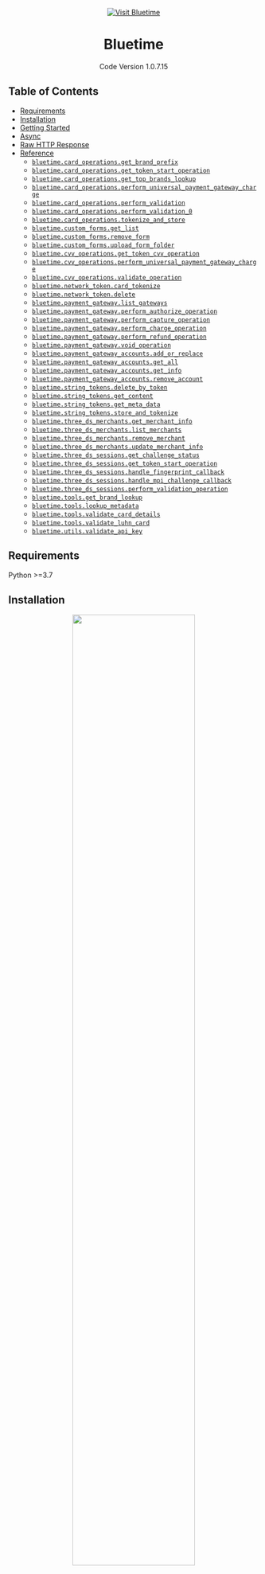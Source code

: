 <div align="center">

[![Visit Bluetime](./header.png)](https://bluetime.io&#x2F;)

# Bluetime<a id="bluetime"></a>

Code Version 1.0.7.15


</div>

## Table of Contents<a id="table-of-contents"></a>

<!-- toc -->

- [Requirements](#requirements)
- [Installation](#installation)
- [Getting Started](#getting-started)
- [Async](#async)
- [Raw HTTP Response](#raw-http-response)
- [Reference](#reference)
  * [`bluetime.card_operations.get_brand_prefix`](#bluetimecard_operationsget_brand_prefix)
  * [`bluetime.card_operations.get_token_start_operation`](#bluetimecard_operationsget_token_start_operation)
  * [`bluetime.card_operations.get_top_brands_lookup`](#bluetimecard_operationsget_top_brands_lookup)
  * [`bluetime.card_operations.perform_universal_payment_gateway_charge`](#bluetimecard_operationsperform_universal_payment_gateway_charge)
  * [`bluetime.card_operations.perform_validation`](#bluetimecard_operationsperform_validation)
  * [`bluetime.card_operations.perform_validation_0`](#bluetimecard_operationsperform_validation_0)
  * [`bluetime.card_operations.tokenize_and_store`](#bluetimecard_operationstokenize_and_store)
  * [`bluetime.custom_forms.get_list`](#bluetimecustom_formsget_list)
  * [`bluetime.custom_forms.remove_form`](#bluetimecustom_formsremove_form)
  * [`bluetime.custom_forms.upload_form_folder`](#bluetimecustom_formsupload_form_folder)
  * [`bluetime.cvv_operations.get_token_cvv_operation`](#bluetimecvv_operationsget_token_cvv_operation)
  * [`bluetime.cvv_operations.perform_universal_payment_gateway_charge`](#bluetimecvv_operationsperform_universal_payment_gateway_charge)
  * [`bluetime.cvv_operations.validate_operation`](#bluetimecvv_operationsvalidate_operation)
  * [`bluetime.network_token.card_tokenize`](#bluetimenetwork_tokencard_tokenize)
  * [`bluetime.network_token.delete`](#bluetimenetwork_tokendelete)
  * [`bluetime.payment_gateway.list_gateways`](#bluetimepayment_gatewaylist_gateways)
  * [`bluetime.payment_gateway.perform_authorize_operation`](#bluetimepayment_gatewayperform_authorize_operation)
  * [`bluetime.payment_gateway.perform_capture_operation`](#bluetimepayment_gatewayperform_capture_operation)
  * [`bluetime.payment_gateway.perform_charge_operation`](#bluetimepayment_gatewayperform_charge_operation)
  * [`bluetime.payment_gateway.perform_refund_operation`](#bluetimepayment_gatewayperform_refund_operation)
  * [`bluetime.payment_gateway.void_operation`](#bluetimepayment_gatewayvoid_operation)
  * [`bluetime.payment_gateway_accounts.add_or_replace`](#bluetimepayment_gateway_accountsadd_or_replace)
  * [`bluetime.payment_gateway_accounts.get_all`](#bluetimepayment_gateway_accountsget_all)
  * [`bluetime.payment_gateway_accounts.get_info`](#bluetimepayment_gateway_accountsget_info)
  * [`bluetime.payment_gateway_accounts.remove_account`](#bluetimepayment_gateway_accountsremove_account)
  * [`bluetime.string_tokens.delete_by_token`](#bluetimestring_tokensdelete_by_token)
  * [`bluetime.string_tokens.get_content`](#bluetimestring_tokensget_content)
  * [`bluetime.string_tokens.get_meta_data`](#bluetimestring_tokensget_meta_data)
  * [`bluetime.string_tokens.store_and_tokenize`](#bluetimestring_tokensstore_and_tokenize)
  * [`bluetime.three_ds_merchants.get_merchant_info`](#bluetimethree_ds_merchantsget_merchant_info)
  * [`bluetime.three_ds_merchants.list_merchants`](#bluetimethree_ds_merchantslist_merchants)
  * [`bluetime.three_ds_merchants.remove_merchant`](#bluetimethree_ds_merchantsremove_merchant)
  * [`bluetime.three_ds_merchants.update_merchant_info`](#bluetimethree_ds_merchantsupdate_merchant_info)
  * [`bluetime.three_ds_sessions.get_challenge_status`](#bluetimethree_ds_sessionsget_challenge_status)
  * [`bluetime.three_ds_sessions.get_token_start_operation`](#bluetimethree_ds_sessionsget_token_start_operation)
  * [`bluetime.three_ds_sessions.handle_fingerprint_callback`](#bluetimethree_ds_sessionshandle_fingerprint_callback)
  * [`bluetime.three_ds_sessions.handle_mpi_challenge_callback`](#bluetimethree_ds_sessionshandle_mpi_challenge_callback)
  * [`bluetime.three_ds_sessions.perform_validation_operation`](#bluetimethree_ds_sessionsperform_validation_operation)
  * [`bluetime.tools.get_brand_lookup`](#bluetimetoolsget_brand_lookup)
  * [`bluetime.tools.lookup_metadata`](#bluetimetoolslookup_metadata)
  * [`bluetime.tools.validate_card_details`](#bluetimetoolsvalidate_card_details)
  * [`bluetime.tools.validate_luhn_card`](#bluetimetoolsvalidate_luhn_card)
  * [`bluetime.utils.validate_api_key`](#bluetimeutilsvalidate_api_key)

<!-- tocstop -->

## Requirements<a id="requirements"></a>

Python >=3.7

## Installation<a id="installation"></a>
<div align="center">
  <a href="https://konfigthis.com/sdk-sign-up?company=BlueTime&language=Python">
    <img src="https://raw.githubusercontent.com/konfig-dev/brand-assets/HEAD/cta-images/python-cta.png" width="70%">
  </a>
</div>

## Getting Started<a id="getting-started"></a>

```python
from pprint import pprint
from blue_time_python_sdk import BlueTime, ApiException

bluetime = BlueTime(

    access_token = 'YOUR_BEARER_TOKEN'
)

try:
    # Return brand of card prefix.
    get_brand_prefix_response = bluetime.card_operations.get_brand_prefix(
        iin="48072888",
    )
    print(get_brand_prefix_response)
except ApiException as e:
    print("Exception when calling CardOperationsApi.get_brand_prefix: %s\n" % e)
    pprint(e.body)
    pprint(e.headers)
    pprint(e.status)
    pprint(e.reason)
    pprint(e.round_trip_time)
```

## Async<a id="async"></a>

`async` support is available by prepending `a` to any method.

```python

import asyncio
from pprint import pprint
from blue_time_python_sdk import BlueTime, ApiException

bluetime = BlueTime(

    access_token = 'YOUR_BEARER_TOKEN'
)

async def main():
    try:
        # Return brand of card prefix.
        get_brand_prefix_response = await bluetime.card_operations.aget_brand_prefix(
            iin="48072888",
        )
        print(get_brand_prefix_response)
    except ApiException as e:
        print("Exception when calling CardOperationsApi.get_brand_prefix: %s\n" % e)
        pprint(e.body)
        pprint(e.headers)
        pprint(e.status)
        pprint(e.reason)
        pprint(e.round_trip_time)

asyncio.run(main())
```

## Raw HTTP Response<a id="raw-http-response"></a>

To access raw HTTP response values, use the `.raw` namespace.

```python
from pprint import pprint
from blue_time_python_sdk import BlueTime, ApiException

bluetime = BlueTime(

    access_token = 'YOUR_BEARER_TOKEN'
)

try:
    # Return brand of card prefix.
    get_brand_prefix_response = bluetime.card_operations.raw.get_brand_prefix(
        iin="48072888",
    )
    pprint(get_brand_prefix_response.body)
    pprint(get_brand_prefix_response.body["brand"])
    pprint(get_brand_prefix_response.body["brand_logo_url"])
    pprint(get_brand_prefix_response.headers)
    pprint(get_brand_prefix_response.status)
    pprint(get_brand_prefix_response.round_trip_time)
except ApiException as e:
    print("Exception when calling CardOperationsApi.get_brand_prefix: %s\n" % e)
    pprint(e.body)
    pprint(e.headers)
    pprint(e.status)
    pprint(e.reason)
    pprint(e.round_trip_time)
```


## Reference<a id="reference"></a>
### `bluetime.card_operations.get_brand_prefix`<a id="bluetimecard_operationsget_brand_prefix"></a>

Return brand of card prefix.

#### 🛠️ Usage<a id="🛠️-usage"></a>

```python
get_brand_prefix_response = bluetime.card_operations.get_brand_prefix(
    iin="48072888",
)
```

#### ⚙️ Parameters<a id="⚙️-parameters"></a>

##### iin: `str`<a id="iin-str"></a>

Card prefix

#### 🔄 Return<a id="🔄-return"></a>

[`PayToolsApiModelsBrandLookupResult`](./blue_time_python_sdk/pydantic/pay_tools_api_models_brand_lookup_result.py)

#### 🌐 Endpoint<a id="🌐-endpoint"></a>

`/CardOperations/brand` `get`

[🔙 **Back to Table of Contents**](#table-of-contents)

---

### `bluetime.card_operations.get_token_start_operation`<a id="bluetimecard_operationsget_token_start_operation"></a>

Get a token to start a card operation

#### 🛠️ Usage<a id="🛠️-usage"></a>

```python
get_token_start_operation_response = bluetime.card_operations.get_token_start_operation(
    ttl=60,
    three_ds_session_model={
        "merchant_account_name": "merchant_account_name_example",
        "amt": {
            "cur": "AFN",
            "amt": 3.14,
        },
    },
    vld="VeryHigh",
    _3ds="Mandatory",
    crg=True,
    tkn="Always",
    crg_d={
    },
)
```

#### ⚙️ Parameters<a id="⚙️-parameters"></a>

##### ttl: `int`<a id="ttl-int"></a>

Time to live for the returned token

##### three_ds_session_model: [`PayToolsBlAuthenticationThreeDsSessionModel`](./blue_time_python_sdk/type/pay_tools_bl_authentication_three_ds_session_model.py)<a id="three_ds_session_model-paytoolsblauthenticationthreedssessionmodelblue_time_python_sdktypepay_tools_bl_authentication_three_ds_session_modelpy"></a>


##### vld: [`PciBookingIINLookupLibraryRiskLevel`](./blue_time_python_sdk/type/pci_booking_iin_lookup_library_risk_level.py)<a id="vld-pcibookingiinlookuplibraryrisklevelblue_time_python_sdktypepci_booking_iin_lookup_library_risk_levelpy"></a>

##### _3ds: [`PayToolsSharedEnumsPerform3ds`](./blue_time_python_sdk/type/pay_tools_shared_enums_perform3ds.py)<a id="_3ds-paytoolssharedenumsperform3dsblue_time_python_sdktypepay_tools_shared_enums_perform3dspy"></a>

##### crg: `bool`<a id="crg-bool"></a>

Is Card charge required for this session

##### tkn: [`PayToolsBlAuthenticationTokenizationAction`](./blue_time_python_sdk/type/pay_tools_bl_authentication_tokenization_action.py)<a id="tkn-paytoolsblauthenticationtokenizationactionblue_time_python_sdktypepay_tools_bl_authentication_tokenization_actionpy"></a>

##### crg_d: [`PayToolsBlAuthenticationChargePresetData`](./blue_time_python_sdk/type/pay_tools_bl_authentication_charge_preset_data.py)<a id="crg_d-paytoolsblauthenticationchargepresetdatablue_time_python_sdktypepay_tools_bl_authentication_charge_preset_datapy"></a>


#### ⚙️ Request Body<a id="⚙️-request-body"></a>

[`PayToolsBlAuthenticationPreSignedDataModel`](./blue_time_python_sdk/type/pay_tools_bl_authentication_pre_signed_data_model.py)
The data to be validated in further requests

#### 🔄 Return<a id="🔄-return"></a>

[`PayToolsApiModelsJwsMultipleOutputModel`](./blue_time_python_sdk/pydantic/pay_tools_api_models_jws_multiple_output_model.py)

#### 🌐 Endpoint<a id="🌐-endpoint"></a>

`/CardOperations` `post`

[🔙 **Back to Table of Contents**](#table-of-contents)

---

### `bluetime.card_operations.get_top_brands_lookup`<a id="bluetimecard_operationsget_top_brands_lookup"></a>

The result is an array of 5 elements, where each element represents iin prefixes for a givel size as well as the list of logo Url's for all brands.
Each element in the top-level array is an object where members are prefixes and data is the brand.
For a quick lookup:
1. get the element by the size of your prefix.
2. try to obtain the prefix as a member name; The member value is the brand

For logo lookup finf thr brand name as the key to the logos member.
If not found, you can try using 'DEFAULT'.

#### 🛠️ Usage<a id="🛠️-usage"></a>

```python
get_top_brands_lookup_response = bluetime.card_operations.get_top_brands_lookup()
```

#### 🔄 Return<a id="🔄-return"></a>

[`PayToolsApiModelsTopBrands`](./blue_time_python_sdk/pydantic/pay_tools_api_models_top_brands.py)

#### 🌐 Endpoint<a id="🌐-endpoint"></a>

`/CardOperations/topBrands` `get`

[🔙 **Back to Table of Contents**](#table-of-contents)

---

### `bluetime.card_operations.perform_universal_payment_gateway_charge`<a id="bluetimecard_operationsperform_universal_payment_gateway_charge"></a>

Perform Univesal payment gateway charge operation

#### 🛠️ Usage<a id="🛠️-usage"></a>

```python
perform_universal_payment_gateway_charge_response = bluetime.card_operations.perform_universal_payment_gateway_charge(
    card={
        "card_type": "Visa",
        "card_holder_name": "card_holder_name_example",
        "card_number": "@Cu2LC4aWwWL9Y864DZtaGRyyGFZKkkp4",
        "expiration_year": 1,
        "expiration_month": 1,
    },
    payer_details={
        "country_code": "AE",
    },
    my_ref="string_example",
)
```

#### ⚙️ Parameters<a id="⚙️-parameters"></a>

##### card: [`PayToolsApiModelsCardInputModel`](./blue_time_python_sdk/type/pay_tools_api_models_card_input_model.py)<a id="card-paytoolsapimodelscardinputmodelblue_time_python_sdktypepay_tools_api_models_card_input_modelpy"></a>


##### payer_details: [`PayToolsApiModelsPayerDetailsNoIpAddress`](./blue_time_python_sdk/type/pay_tools_api_models_payer_details_no_ip_address.py)<a id="payer_details-paytoolsapimodelspayerdetailsnoipaddressblue_time_python_sdktypepay_tools_api_models_payer_details_no_ip_addresspy"></a>


##### my_ref: `Optional[str]`<a id="my_ref-optionalstr"></a>

Your custom reference for this transaction

#### ⚙️ Request Body<a id="⚙️-request-body"></a>

[`PayToolsApiModelsCardOpsChargeRequest`](./blue_time_python_sdk/type/pay_tools_api_models_card_ops_charge_request.py)
#### 🔄 Return<a id="🔄-return"></a>

[`PayToolsApiModelsJwsOutputModel1PaymentsOperationResultPaymentsVersion0000CultureneutralPublicKeyTokennull`](./blue_time_python_sdk/pydantic/pay_tools_api_models_jws_output_model1_payments_operation_result_payments_version0000_cultureneutral_public_key_tokennull.py)

#### 🌐 Endpoint<a id="🌐-endpoint"></a>

`/CardOperations/charge` `post`

[🔙 **Back to Table of Contents**](#table-of-contents)

---

### `bluetime.card_operations.perform_validation`<a id="bluetimecard_operationsperform_validation"></a>

Perform card validation

#### 🛠️ Usage<a id="🛠️-usage"></a>

```python
perform_validation_response = bluetime.card_operations.perform_validation(
    country_code="AE",
    iin="48072888",
    city="string_example",
    state_province="string_example",
)
```

#### ⚙️ Parameters<a id="⚙️-parameters"></a>

##### country_code: `str`<a id="country_code-str"></a>

2 letter country code (<a href=\\\"https://en.wikipedia.org/wiki/ISO_3166-2#Current_codes\\\" target=\\\"_blank\\\">ISO 3166-2 <img src=\\\"https://files.readme.io/b676144-openNewWindow.png\\\" width=\\\"10\\\" /></a>)

##### iin: `str`<a id="iin-str"></a>

Card prefix

##### city: `Optional[str]`<a id="city-optionalstr"></a>

City

##### state_province: `Optional[str]`<a id="state_province-optionalstr"></a>

State or Province

#### ⚙️ Request Body<a id="⚙️-request-body"></a>

[`PayToolsApiModelsPayerBase`](./blue_time_python_sdk/type/pay_tools_api_models_payer_base.py)
Payer details

#### 🔄 Return<a id="🔄-return"></a>

[`PayToolsApiModelsJwsOutputModel1pciBookingIINLookupLibraryCardValidationResultpciBookingIINLookupLibraryVersion1040CultureneutralPublicKeyTokennull`](./blue_time_python_sdk/pydantic/pay_tools_api_models_jws_output_model1pci_booking_iin_lookup_library_card_validation_resultpci_booking_iin_lookup_library_version1040_cultureneutral_public_key_tokennull.py)

#### 🌐 Endpoint<a id="🌐-endpoint"></a>

`/CardOperations/validate` `post`

[🔙 **Back to Table of Contents**](#table-of-contents)

---

### `bluetime.card_operations.perform_validation_0`<a id="bluetimecard_operationsperform_validation_0"></a>

Perform validation of the operation using to signed data

#### 🛠️ Usage<a id="🛠️-usage"></a>

```python
perform_validation_0_response = bluetime.card_operations.perform_validation_0()
```

#### 🔄 Return<a id="🔄-return"></a>

[`PayToolsBlAuthenticationSignedData`](./blue_time_python_sdk/pydantic/pay_tools_bl_authentication_signed_data.py)

#### 🌐 Endpoint<a id="🌐-endpoint"></a>

`/CardOperations/opValidate` `get`

[🔙 **Back to Table of Contents**](#table-of-contents)

---

### `bluetime.card_operations.tokenize_and_store`<a id="bluetimecard_operationstokenize_and_store"></a>

Tokenize and store card number

#### 🛠️ Usage<a id="🛠️-usage"></a>

```python
tokenize_and_store_response = bluetime.card_operations.tokenize_and_store(
    payload="a",
)
```

#### ⚙️ Parameters<a id="⚙️-parameters"></a>

##### payload: `str`<a id="payload-str"></a>

The content of the string you would like to tokenize

#### ⚙️ Request Body<a id="⚙️-request-body"></a>

[`PayToolsApiModelsStringTokenIntputModel`](./blue_time_python_sdk/type/pay_tools_api_models_string_token_intput_model.py)
Model with card number to be tokenized

#### 🔄 Return<a id="🔄-return"></a>

[`PayToolsApiModelsJwsOutputModel1PayToolsApiModelsStringTokenMetaDataOutputModelPayToolsApiVersion10715CultureneutralPublicKeyTokennull`](./blue_time_python_sdk/pydantic/pay_tools_api_models_jws_output_model1_pay_tools_api_models_string_token_meta_data_output_model_pay_tools_api_version10715_cultureneutral_public_key_tokennull.py)

#### 🌐 Endpoint<a id="🌐-endpoint"></a>

`/CardOperations/store` `post`

[🔙 **Back to Table of Contents**](#table-of-contents)

---

### `bluetime.custom_forms.get_list`<a id="bluetimecustom_formsget_list"></a>

This method allows you to retrieve the list of custom forms stored in PCI Booking

#### 🛠️ Usage<a id="🛠️-usage"></a>

```python
get_list_response = bluetime.custom_forms.get_list()
```

#### 🔄 Return<a id="🔄-return"></a>

[`PayToolsApiModelsCustomFormMetaModel`](./blue_time_python_sdk/pydantic/pay_tools_api_models_custom_form_meta_model.py)

#### 🌐 Endpoint<a id="🌐-endpoint"></a>

`/CustomForms` `get`

[🔙 **Back to Table of Contents**](#table-of-contents)

---

### `bluetime.custom_forms.remove_form`<a id="bluetimecustom_formsremove_form"></a>

This method allows you to delete a custom form that was previously stored in PCI Booking.

#### 🛠️ Usage<a id="🛠️-usage"></a>

```python
bluetime.custom_forms.remove_form(
    name="name_example",
)
```

#### ⚙️ Parameters<a id="⚙️-parameters"></a>

##### name: `str`<a id="name-str"></a>

The unique identifier provided to this custom form when originally uploaded

#### 🌐 Endpoint<a id="🌐-endpoint"></a>

`/CustomForms/{name}` `delete`

[🔙 **Back to Table of Contents**](#table-of-contents)

---

### `bluetime.custom_forms.upload_form_folder`<a id="bluetimecustom_formsupload_form_folder"></a>

This method allows you to upload a custom form into PCI Booking. You can design your custom form copletely on your own and upload any and all related content (JavaScript, stylesheet, images, etc) to PCI Booking. All content should be stored in one ZIP file that you will provide in this request.
The uploaded data should be a zip file, properly encoded as a part named 'zipFile' in the body.

#### 🛠️ Usage<a id="🛠️-usage"></a>

```python
upload_form_folder_response = bluetime.custom_forms.upload_form_folder(
    name="name_example",
    content_type="string_example",
    content_disposition="string_example",
    headers={
        "key": [
            "string_example"
        ],
    },
    length=1,
    name="string_example",
    file_name="string_example",
)
```

#### ⚙️ Parameters<a id="⚙️-parameters"></a>

##### name: `str`<a id="name-str"></a>

The unique name to identify this form in PCI Booking. You will use this value whenever referencing this custom form.

##### content_type: `str`<a id="content_type-str"></a>

##### content_disposition: `str`<a id="content_disposition-str"></a>

##### headers: [`CustomFormsUploadFormFolderRequest1Headers`](./blue_time_python_sdk/type/custom_forms_upload_form_folder_request1_headers.py)<a id="headers-customformsuploadformfolderrequest1headersblue_time_python_sdktypecustom_forms_upload_form_folder_request1_headerspy"></a>

##### length: `int`<a id="length-int"></a>

##### name: `str`<a id="name-str"></a>

##### file_name: `str`<a id="file_name-str"></a>

#### ⚙️ Request Body<a id="⚙️-request-body"></a>

[`CustomFormsUploadFormFolderRequest1`](./blue_time_python_sdk/type/custom_forms_upload_form_folder_request1.py)
#### 🔄 Return<a id="🔄-return"></a>

[`PayToolsApiModelsCustomFormUploadModel`](./blue_time_python_sdk/pydantic/pay_tools_api_models_custom_form_upload_model.py)

#### 🌐 Endpoint<a id="🌐-endpoint"></a>

`/CustomForms/{name}` `put`

[🔙 **Back to Table of Contents**](#table-of-contents)

---

### `bluetime.cvv_operations.get_token_cvv_operation`<a id="bluetimecvv_operationsget_token_cvv_operation"></a>

Get a token to start a CVV operation

#### 🛠️ Usage<a id="🛠️-usage"></a>

```python
get_token_cvv_operation_response = bluetime.cvv_operations.get_token_cvv_operation(
    ttl=60,
    card={
        "card_token": "@gCu2LC4aWwWL9Y864DZtaGRyyGFZKkkp",
        "expiration_year": 2023,
        "expiration_month": 1,
        "card_type": "Visa",
        "card_holder_name": "card_holder_name_example",
    },
    crg_d={
    },
)
```

#### ⚙️ Parameters<a id="⚙️-parameters"></a>

##### ttl: `int`<a id="ttl-int"></a>

Time to live for the returned token

##### card: [`PayToolsSharedModelsCardStoredCard`](./blue_time_python_sdk/type/pay_tools_shared_models_card_stored_card.py)<a id="card-paytoolssharedmodelscardstoredcardblue_time_python_sdktypepay_tools_shared_models_card_stored_cardpy"></a>


##### crg_d: [`PayToolsBlAuthenticationChargePresetData`](./blue_time_python_sdk/type/pay_tools_bl_authentication_charge_preset_data.py)<a id="crg_d-paytoolsblauthenticationchargepresetdatablue_time_python_sdktypepay_tools_bl_authentication_charge_preset_datapy"></a>


#### ⚙️ Request Body<a id="⚙️-request-body"></a>

[`PayToolsBlAuthenticationCvvSignedDataModel`](./blue_time_python_sdk/type/pay_tools_bl_authentication_cvv_signed_data_model.py)
The data to be validated in further requests

#### 🔄 Return<a id="🔄-return"></a>

[`PayToolsApiModelsJwsOutputModel`](./blue_time_python_sdk/pydantic/pay_tools_api_models_jws_output_model.py)

#### 🌐 Endpoint<a id="🌐-endpoint"></a>

`/CvvOperations` `post`

[🔙 **Back to Table of Contents**](#table-of-contents)

---

### `bluetime.cvv_operations.perform_universal_payment_gateway_charge`<a id="bluetimecvv_operationsperform_universal_payment_gateway_charge"></a>

Perform Univesal payment gateway charge operation

#### 🛠️ Usage<a id="🛠️-usage"></a>

```python
perform_universal_payment_gateway_charge_response = bluetime.cvv_operations.perform_universal_payment_gateway_charge(
    cvv="4807",
)
```

#### ⚙️ Parameters<a id="⚙️-parameters"></a>

##### cvv: `str`<a id="cvv-str"></a>

The card details that should be charged. You can either provide us with the raw card details or provide a reference to the stored card details in a token.

#### ⚙️ Request Body<a id="⚙️-request-body"></a>

[`PayToolsApiModelsCvvOpsChargeRequest`](./blue_time_python_sdk/type/pay_tools_api_models_cvv_ops_charge_request.py)
#### 🔄 Return<a id="🔄-return"></a>

[`PayToolsApiModelsJwsOutputModel1PayToolsBlAuthenticationChargeCardSignedModelPayToolsBlVersion1000CultureneutralPublicKeyTokennull`](./blue_time_python_sdk/pydantic/pay_tools_api_models_jws_output_model1_pay_tools_bl_authentication_charge_card_signed_model_pay_tools_bl_version1000_cultureneutral_public_key_tokennull.py)

#### 🌐 Endpoint<a id="🌐-endpoint"></a>

`/CvvOperations/charge` `post`

[🔙 **Back to Table of Contents**](#table-of-contents)

---

### `bluetime.cvv_operations.validate_operation`<a id="bluetimecvv_operationsvalidate_operation"></a>

Perform validation of the operation using signed data from charge operation

#### 🛠️ Usage<a id="🛠️-usage"></a>

```python
validate_operation_response = bluetime.cvv_operations.validate_operation()
```

#### 🔄 Return<a id="🔄-return"></a>

[`PayToolsBlAuthenticationCvvSignedDataModel`](./blue_time_python_sdk/pydantic/pay_tools_bl_authentication_cvv_signed_data_model.py)

#### 🌐 Endpoint<a id="🌐-endpoint"></a>

`/CvvOperations/opValidate` `get`

[🔙 **Back to Table of Contents**](#table-of-contents)

---

### `bluetime.network_token.card_tokenize`<a id="bluetimenetwork_tokencard_tokenize"></a>

Network-tokenize a card

#### 🛠️ Usage<a id="🛠️-usage"></a>

```python
card_tokenize_response = bluetime.network_token.card_tokenize(
    tokenization_request={
        "card_source": "OnFile",
    },
    card={
        "card_number": "@Cu2LC4aWwWL9Y864DZtaGRyyGFZKkkp4",
        "expiration_year": 1,
        "expiration_month": 1,
    },
)
```

#### ⚙️ Parameters<a id="⚙️-parameters"></a>

##### tokenization_request: [`PayToolsApiModelsTokenizationRequest`](./blue_time_python_sdk/type/pay_tools_api_models_tokenization_request.py)<a id="tokenization_request-paytoolsapimodelstokenizationrequestblue_time_python_sdktypepay_tools_api_models_tokenization_requestpy"></a>


##### card: [`PayToolsApiModelsCardBaseWithSecurityCode`](./blue_time_python_sdk/type/pay_tools_api_models_card_base_with_security_code.py)<a id="card-paytoolsapimodelscardbasewithsecuritycodeblue_time_python_sdktypepay_tools_api_models_card_base_with_security_codepy"></a>


#### ⚙️ Request Body<a id="⚙️-request-body"></a>

[`PayToolsApiModelsNetworkTokenizationTokenizeRequest`](./blue_time_python_sdk/type/pay_tools_api_models_network_tokenization_tokenize_request.py)
Tokenization Request

#### 🔄 Return<a id="🔄-return"></a>

[`NetworkTokenTokenizationResult`](./blue_time_python_sdk/pydantic/network_token_tokenization_result.py)

#### 🌐 Endpoint<a id="🌐-endpoint"></a>

`/NetworkToken` `post`

[🔙 **Back to Table of Contents**](#table-of-contents)

---

### `bluetime.network_token.delete`<a id="bluetimenetwork_tokendelete"></a>

Delete a Network-token

#### 🛠️ Usage<a id="🛠️-usage"></a>

```python
delete_response = bluetime.network_token.delete(
    source="Merchant",
    token_id="a",
    brand="Visa",
    reason="string_example",
)
```

#### ⚙️ Parameters<a id="⚙️-parameters"></a>

##### source: [`NetworkTokenRequestSource`](./blue_time_python_sdk/type/network_token_request_source.py)<a id="source-networktokenrequestsourceblue_time_python_sdktypenetwork_token_request_sourcepy"></a>

##### token_id: `str`<a id="token_id-str"></a>

Token Id within the Brand

##### brand: [`PaymentsNetworkTokenSchemes`](./blue_time_python_sdk/type/payments_network_token_schemes.py)<a id="brand-paymentsnetworktokenschemesblue_time_python_sdktypepayments_network_token_schemespy"></a>

##### reason: `Optional[str]`<a id="reason-optionalstr"></a>

Reason for deletion

#### ⚙️ Request Body<a id="⚙️-request-body"></a>

[`PayToolsApiModelsNetworkTokenizationDeleteTokenRequest`](./blue_time_python_sdk/type/pay_tools_api_models_network_tokenization_delete_token_request.py)
Delete Request

#### 🌐 Endpoint<a id="🌐-endpoint"></a>

`/NetworkToken` `delete`

[🔙 **Back to Table of Contents**](#table-of-contents)

---

### `bluetime.payment_gateway.list_gateways`<a id="bluetimepayment_gatewaylist_gateways"></a>

To provide you with full payment orchestration capabilities, we have integrated with many different payment gateways and processors around the world. This method allows you to retrieve the list of all integrated payment gateways in our system and provide you with the relevant connection settings required for each of them.
To see a graphical list of the supported payment gateways, please visit our website.
If you would like us to support a new payment gateway not on the list, please contact our support.

#### 🛠️ Usage<a id="🛠️-usage"></a>

```python
list_gateways_response = bluetime.payment_gateway.list_gateways()
```

#### 🔄 Return<a id="🔄-return"></a>

[`PaymentGatewayListGatewaysResponse`](./blue_time_python_sdk/pydantic/payment_gateway_list_gateways_response.py)

#### 🌐 Endpoint<a id="🌐-endpoint"></a>

`/PaymentGateway` `get`

[🔙 **Back to Table of Contents**](#table-of-contents)

---

### `bluetime.payment_gateway.perform_authorize_operation`<a id="bluetimepayment_gatewayperform_authorize_operation"></a>

This method allows you to perform an "authorize" operation (also called "preauthorization" or "authorization") through your payment gateway. When you perform the "authorize" operation, the bank that issued the credit card will place an authorization of the total amount of the funds. This is how the bank determines if the funds are available to make the purchase. The card will not actually be “charged” until you perform the "capture" operation (using our `[PUT] /PaymentGateway/capture` method).
**Please note**, different card brands and different banks allow for different time frames on the lifespan of a payment authorization. You will need to check with your payment processor on how long you would have between performing an "authorize" operation and a "charge" operation".
If needed, you can void this "authorize" operation by using the `[DELETE] /PaymentGateway/void` method

#### 🛠️ Usage<a id="🛠️-usage"></a>

```python
perform_authorize_operation_response = bluetime.payment_gateway.perform_authorize_operation(
    currency="a",
    card={
        "card_type": "Visa",
        "card_holder_name": "card_holder_name_example",
        "card_number": "@Cu2LC4aWwWL9Y864DZtaGRyyGFZKkkp4",
        "expiration_year": 1,
        "expiration_month": 1,
    },
    amount=3.14,
    is_digital=True,
    order_desc="string_example",
    payer_details={
        "client_ip_address": "client_ip_address_example",
        "country_code": "AE",
    },
    my_ref="string_example",
    payment_gateway_account_name="string_example",
    certificate_name="string_example",
    payment_gateway_account={
    },
    network_token_brand="Visa",
)
```

#### ⚙️ Parameters<a id="⚙️-parameters"></a>

##### currency: `str`<a id="currency-str"></a>

The currency of the transaction. Based on the <a href=\\\"https://en.wikipedia.org/wiki/ISO_4217#Active_codes\\\" target=\\\"_blank\\\">ISO 4217</a> standard.

##### card: [`PayToolsApiModelsCardInputModel`](./blue_time_python_sdk/type/pay_tools_api_models_card_input_model.py)<a id="card-paytoolsapimodelscardinputmodelblue_time_python_sdktypepay_tools_api_models_card_input_modelpy"></a>


##### amount: `Union[int, float]`<a id="amount-unionint-float"></a>

The amount to be charged (the amount should be in major units - for example, 10.23)

##### is_digital: `bool`<a id="is_digital-bool"></a>

This field is an additional optional parameter used by some of our payment processors. Please read our additional guidance section for payment processors that use this and other parameters

##### order_desc: `Optional[str]`<a id="order_desc-optionalstr"></a>

This field is an additional optional parameter used by some of our payment processors. Please read our additional guidance section for payment processors that use this and other parameters

##### payer_details: [`PayToolsApiModelsPayerDetails`](./blue_time_python_sdk/type/pay_tools_api_models_payer_details.py)<a id="payer_details-paytoolsapimodelspayerdetailsblue_time_python_sdktypepay_tools_api_models_payer_detailspy"></a>


##### my_ref: `Optional[str]`<a id="my_ref-optionalstr"></a>

Your custom reference for this transaction

##### payment_gateway_account_name: `Optional[str]`<a id="payment_gateway_account_name-optionalstr"></a>

The reference name provided to the stored Payment Gateway Account as set in `PUT /PaymentGatewayAccounts/{name}`.  **Please note**, if you provide us with both this parameter and the raw credentials in the `paymentGatewayAccount` object, this parameter will be ignored and the raw credentials will take precedence.

##### certificate_name: `Optional[str]`<a id="certificate_name-optionalstr"></a>

Optional parameter if the payment gateway requires authentication using a client certificate. The name of the certificate that was stored in our system via our <a href=\\\"https://portal.epaytools.com\\\" target=\\\"_blank\\\">users portal</a>

##### payment_gateway_account: [`PayToolsApiModelsPaymentGatewayAccount`](./blue_time_python_sdk/type/pay_tools_api_models_payment_gateway_account.py)<a id="payment_gateway_account-paytoolsapimodelspaymentgatewayaccountblue_time_python_sdktypepay_tools_api_models_payment_gateway_accountpy"></a>


##### network_token_brand: [`PaymentsNetworkTokenSchemes`](./blue_time_python_sdk/type/payments_network_token_schemes.py)<a id="network_token_brand-paymentsnetworktokenschemesblue_time_python_sdktypepayments_network_token_schemespy"></a>

#### ⚙️ Request Body<a id="⚙️-request-body"></a>

[`PayToolsApiModelsAuthRequestModel`](./blue_time_python_sdk/type/pay_tools_api_models_auth_request_model.py)
Card charge model

#### 🔄 Return<a id="🔄-return"></a>

[`PaymentsOperationResult`](./blue_time_python_sdk/pydantic/payments_operation_result.py)

#### 🌐 Endpoint<a id="🌐-endpoint"></a>

`/PaymentGateway/authorize` `post`

[🔙 **Back to Table of Contents**](#table-of-contents)

---

### `bluetime.payment_gateway.perform_capture_operation`<a id="bluetimepayment_gatewayperform_capture_operation"></a>

This method allows you to perform a "capture" operation on a previously created "authorize" operation (see our `[POST] /PaymentGateway/authorize` method for additional information).
When you perform the "authorize" operation, the bank that issued the credit card will place an authorization of the total amount of the funds. This is how the bank determines if the funds are available to make the purchase. The card will not actually be “charged” until you perform the "capture" operation.
**Please note**, different card brands and different banks allow for different time frames on the lifespan of a payment authorization. You will need to check with your payment processor on how long you would have between performing an "authorize" operation and a "charge" operation".

#### 🛠️ Usage<a id="🛠️-usage"></a>

```python
perform_capture_operation_response = bluetime.payment_gateway.perform_capture_operation(
    currency="a",
    ref_trans_id="a",
    card={
        "card_type": "Visa",
        "card_holder_name": "card_holder_name_example",
        "card_number": "@Cu2LC4aWwWL9Y864DZtaGRyyGFZKkkp4",
        "expiration_year": 1,
        "expiration_month": 1,
    },
    amount=3.14,
    my_ref="string_example",
    payment_gateway_account_name="string_example",
    certificate_name="string_example",
    payment_gateway_account={
    },
    network_token_brand="Visa",
)
```

#### ⚙️ Parameters<a id="⚙️-parameters"></a>

##### currency: `str`<a id="currency-str"></a>

The currency of the transaction. Based on the <a href=\\\"https://en.wikipedia.org/wiki/ISO_4217#Active_codes\\\" target=\\\"_blank\\\">ISO 4217</a> standard.

##### ref_trans_id: `str`<a id="ref_trans_id-str"></a>

The transaction ID that this operation is referring to.

##### card: [`PayToolsApiModelsCardInputModel`](./blue_time_python_sdk/type/pay_tools_api_models_card_input_model.py)<a id="card-paytoolsapimodelscardinputmodelblue_time_python_sdktypepay_tools_api_models_card_input_modelpy"></a>


##### amount: `Union[int, float]`<a id="amount-unionint-float"></a>

The amount to be charged (the amount should be in major units - for example, 10.23)

##### my_ref: `Optional[str]`<a id="my_ref-optionalstr"></a>

Your custom reference for this transaction

##### payment_gateway_account_name: `Optional[str]`<a id="payment_gateway_account_name-optionalstr"></a>

The reference name provided to the stored Payment Gateway Account as set in `PUT /PaymentGatewayAccounts/{name}`.  **Please note**, if you provide us with both this parameter and the raw credentials in the `paymentGatewayAccount` object, this parameter will be ignored and the raw credentials will take precedence.

##### certificate_name: `Optional[str]`<a id="certificate_name-optionalstr"></a>

Optional parameter if the payment gateway requires authentication using a client certificate. The name of the certificate that was stored in our system via our <a href=\\\"https://portal.epaytools.com\\\" target=\\\"_blank\\\">users portal</a>

##### payment_gateway_account: [`PayToolsApiModelsPaymentGatewayAccount`](./blue_time_python_sdk/type/pay_tools_api_models_payment_gateway_account.py)<a id="payment_gateway_account-paytoolsapimodelspaymentgatewayaccountblue_time_python_sdktypepay_tools_api_models_payment_gateway_accountpy"></a>


##### network_token_brand: [`PaymentsNetworkTokenSchemes`](./blue_time_python_sdk/type/payments_network_token_schemes.py)<a id="network_token_brand-paymentsnetworktokenschemesblue_time_python_sdktypepayments_network_token_schemespy"></a>

#### ⚙️ Request Body<a id="⚙️-request-body"></a>

[`PayToolsApiModelsCaptureVoidRequestModel`](./blue_time_python_sdk/type/pay_tools_api_models_capture_void_request_model.py)
Capture or Void Request Model

#### 🔄 Return<a id="🔄-return"></a>

[`PaymentsOperationResult`](./blue_time_python_sdk/pydantic/payments_operation_result.py)

#### 🌐 Endpoint<a id="🌐-endpoint"></a>

`/PaymentGateway/capture` `put`

[🔙 **Back to Table of Contents**](#table-of-contents)

---

### `bluetime.payment_gateway.perform_charge_operation`<a id="bluetimepayment_gatewayperform_charge_operation"></a>

This method allows you to perform a "charge" operation through your payment gateway. A "charge" operation will request immediate payment from the card and the card owner will see this listed as a transaction in their card statement.
If needed, you can void this "charge" operation by using the `[DELETE] /PaymentGateway/void` method.

#### 🛠️ Usage<a id="🛠️-usage"></a>

```python
perform_charge_operation_response = bluetime.payment_gateway.perform_charge_operation(
    currency="a",
    card={
        "card_type": "Visa",
        "card_holder_name": "card_holder_name_example",
        "card_number": "@Cu2LC4aWwWL9Y864DZtaGRyyGFZKkkp4",
        "expiration_year": 1,
        "expiration_month": 1,
    },
    amount=3.14,
    is_digital=True,
    order_desc="string_example",
    payer_details={
        "client_ip_address": "client_ip_address_example",
        "country_code": "AE",
    },
    my_ref="string_example",
    payment_gateway_account_name="string_example",
    certificate_name="string_example",
    payment_gateway_account={
    },
    network_token_brand="Visa",
)
```

#### ⚙️ Parameters<a id="⚙️-parameters"></a>

##### currency: `str`<a id="currency-str"></a>

The currency of the transaction. Based on the <a href=\\\"https://en.wikipedia.org/wiki/ISO_4217#Active_codes\\\" target=\\\"_blank\\\">ISO 4217</a> standard.

##### card: [`PayToolsApiModelsCardInputModel`](./blue_time_python_sdk/type/pay_tools_api_models_card_input_model.py)<a id="card-paytoolsapimodelscardinputmodelblue_time_python_sdktypepay_tools_api_models_card_input_modelpy"></a>


##### amount: `Union[int, float]`<a id="amount-unionint-float"></a>

The amount to be charged (the amount should be in major units - for example, 10.23)

##### is_digital: `bool`<a id="is_digital-bool"></a>

This field is an additional optional parameter used by some of our payment processors. Please read our additional guidance section for payment processors that use this and other parameters

##### order_desc: `Optional[str]`<a id="order_desc-optionalstr"></a>

This field is an additional optional parameter used by some of our payment processors. Please read our additional guidance section for payment processors that use this and other parameters

##### payer_details: [`PayToolsApiModelsPayerDetails`](./blue_time_python_sdk/type/pay_tools_api_models_payer_details.py)<a id="payer_details-paytoolsapimodelspayerdetailsblue_time_python_sdktypepay_tools_api_models_payer_detailspy"></a>


##### my_ref: `Optional[str]`<a id="my_ref-optionalstr"></a>

Your custom reference for this transaction

##### payment_gateway_account_name: `Optional[str]`<a id="payment_gateway_account_name-optionalstr"></a>

The reference name provided to the stored Payment Gateway Account as set in `PUT /PaymentGatewayAccounts/{name}`.  **Please note**, if you provide us with both this parameter and the raw credentials in the `paymentGatewayAccount` object, this parameter will be ignored and the raw credentials will take precedence.

##### certificate_name: `Optional[str]`<a id="certificate_name-optionalstr"></a>

Optional parameter if the payment gateway requires authentication using a client certificate. The name of the certificate that was stored in our system via our <a href=\\\"https://portal.epaytools.com\\\" target=\\\"_blank\\\">users portal</a>

##### payment_gateway_account: [`PayToolsApiModelsPaymentGatewayAccount`](./blue_time_python_sdk/type/pay_tools_api_models_payment_gateway_account.py)<a id="payment_gateway_account-paytoolsapimodelspaymentgatewayaccountblue_time_python_sdktypepay_tools_api_models_payment_gateway_accountpy"></a>


##### network_token_brand: [`PaymentsNetworkTokenSchemes`](./blue_time_python_sdk/type/payments_network_token_schemes.py)<a id="network_token_brand-paymentsnetworktokenschemesblue_time_python_sdktypepayments_network_token_schemespy"></a>

#### ⚙️ Request Body<a id="⚙️-request-body"></a>

[`PayToolsApiModelsAuthRequestModel`](./blue_time_python_sdk/type/pay_tools_api_models_auth_request_model.py)
Card charge model

#### 🔄 Return<a id="🔄-return"></a>

[`PaymentsOperationResult`](./blue_time_python_sdk/pydantic/payments_operation_result.py)

#### 🌐 Endpoint<a id="🌐-endpoint"></a>

`/PaymentGateway/charge` `post`

[🔙 **Back to Table of Contents**](#table-of-contents)

---

### `bluetime.payment_gateway.perform_refund_operation`<a id="bluetimepayment_gatewayperform_refund_operation"></a>

This method allows you to submit a "refund" operation against a previously created "charge" (using `[POST] /PaymentGateway/charge`) or "capture" (using `[POST] /PaymentGateway/capture`) operations.

#### 🛠️ Usage<a id="🛠️-usage"></a>

```python
perform_refund_operation_response = bluetime.payment_gateway.perform_refund_operation(
    currency="a",
    ref_trans_id="a",
    card={
        "card_type": "Visa",
        "card_holder_name": "card_holder_name_example",
        "card_number": "@Cu2LC4aWwWL9Y864DZtaGRyyGFZKkkp4",
        "expiration_year": 1,
        "expiration_month": 1,
    },
    amount=3.14,
    payer_details={
        "client_ip_address": "client_ip_address_example",
        "country_code": "AE",
    },
    my_ref="string_example",
    payment_gateway_account_name="string_example",
    certificate_name="string_example",
    payment_gateway_account={
    },
    network_token_brand="Visa",
)
```

#### ⚙️ Parameters<a id="⚙️-parameters"></a>

##### currency: `str`<a id="currency-str"></a>

The currency of the transaction. Based on the <a href=\\\"https://en.wikipedia.org/wiki/ISO_4217#Active_codes\\\" target=\\\"_blank\\\">ISO 4217</a> standard.

##### ref_trans_id: `str`<a id="ref_trans_id-str"></a>

The transaction ID that this operation is referring to.

##### card: [`PayToolsApiModelsCardInputModel`](./blue_time_python_sdk/type/pay_tools_api_models_card_input_model.py)<a id="card-paytoolsapimodelscardinputmodelblue_time_python_sdktypepay_tools_api_models_card_input_modelpy"></a>


##### amount: `Union[int, float]`<a id="amount-unionint-float"></a>

The amount to be charged (the amount should be in major units - for example, 10.23)

##### payer_details: [`PayToolsApiModelsPayerDetails`](./blue_time_python_sdk/type/pay_tools_api_models_payer_details.py)<a id="payer_details-paytoolsapimodelspayerdetailsblue_time_python_sdktypepay_tools_api_models_payer_detailspy"></a>


##### my_ref: `Optional[str]`<a id="my_ref-optionalstr"></a>

Your custom reference for this transaction

##### payment_gateway_account_name: `Optional[str]`<a id="payment_gateway_account_name-optionalstr"></a>

The reference name provided to the stored Payment Gateway Account as set in `PUT /PaymentGatewayAccounts/{name}`.  **Please note**, if you provide us with both this parameter and the raw credentials in the `paymentGatewayAccount` object, this parameter will be ignored and the raw credentials will take precedence.

##### certificate_name: `Optional[str]`<a id="certificate_name-optionalstr"></a>

Optional parameter if the payment gateway requires authentication using a client certificate. The name of the certificate that was stored in our system via our <a href=\\\"https://portal.epaytools.com\\\" target=\\\"_blank\\\">users portal</a>

##### payment_gateway_account: [`PayToolsApiModelsPaymentGatewayAccount`](./blue_time_python_sdk/type/pay_tools_api_models_payment_gateway_account.py)<a id="payment_gateway_account-paytoolsapimodelspaymentgatewayaccountblue_time_python_sdktypepay_tools_api_models_payment_gateway_accountpy"></a>


##### network_token_brand: [`PaymentsNetworkTokenSchemes`](./blue_time_python_sdk/type/payments_network_token_schemes.py)<a id="network_token_brand-paymentsnetworktokenschemesblue_time_python_sdktypepayments_network_token_schemespy"></a>

#### ⚙️ Request Body<a id="⚙️-request-body"></a>

[`PayToolsApiModelsRefundRequestModel`](./blue_time_python_sdk/type/pay_tools_api_models_refund_request_model.py)
Capture or Void Request Model

#### 🔄 Return<a id="🔄-return"></a>

[`PaymentsOperationResult`](./blue_time_python_sdk/pydantic/payments_operation_result.py)

#### 🌐 Endpoint<a id="🌐-endpoint"></a>

`/PaymentGateway/refund` `put`

[🔙 **Back to Table of Contents**](#table-of-contents)

---

### `bluetime.payment_gateway.void_operation`<a id="bluetimepayment_gatewayvoid_operation"></a>

This method allows you to submit a "void" operation against a previously created "charge" (using `[POST] /PaymentGateway/charge`) or "authorize" (using `[POST] /PaymentGateway/authorize`) operations.

#### 🛠️ Usage<a id="🛠️-usage"></a>

```python
void_operation_response = bluetime.payment_gateway.void_operation(
    currency="a",
    ref_trans_id="a",
    card={
        "card_type": "Visa",
        "card_holder_name": "card_holder_name_example",
        "card_number": "@Cu2LC4aWwWL9Y864DZtaGRyyGFZKkkp4",
        "expiration_year": 1,
        "expiration_month": 1,
    },
    amount=3.14,
    my_ref="string_example",
    payment_gateway_account_name="string_example",
    certificate_name="string_example",
    payment_gateway_account={
    },
    network_token_brand="Visa",
)
```

#### ⚙️ Parameters<a id="⚙️-parameters"></a>

##### currency: `str`<a id="currency-str"></a>

The currency of the transaction. Based on the <a href=\\\"https://en.wikipedia.org/wiki/ISO_4217#Active_codes\\\" target=\\\"_blank\\\">ISO 4217</a> standard.

##### ref_trans_id: `str`<a id="ref_trans_id-str"></a>

The transaction ID that this operation is referring to.

##### card: [`PayToolsApiModelsCardInputModel`](./blue_time_python_sdk/type/pay_tools_api_models_card_input_model.py)<a id="card-paytoolsapimodelscardinputmodelblue_time_python_sdktypepay_tools_api_models_card_input_modelpy"></a>


##### amount: `Union[int, float]`<a id="amount-unionint-float"></a>

The amount to be charged (the amount should be in major units - for example, 10.23)

##### my_ref: `Optional[str]`<a id="my_ref-optionalstr"></a>

Your custom reference for this transaction

##### payment_gateway_account_name: `Optional[str]`<a id="payment_gateway_account_name-optionalstr"></a>

The reference name provided to the stored Payment Gateway Account as set in `PUT /PaymentGatewayAccounts/{name}`.  **Please note**, if you provide us with both this parameter and the raw credentials in the `paymentGatewayAccount` object, this parameter will be ignored and the raw credentials will take precedence.

##### certificate_name: `Optional[str]`<a id="certificate_name-optionalstr"></a>

Optional parameter if the payment gateway requires authentication using a client certificate. The name of the certificate that was stored in our system via our <a href=\\\"https://portal.epaytools.com\\\" target=\\\"_blank\\\">users portal</a>

##### payment_gateway_account: [`PayToolsApiModelsPaymentGatewayAccount`](./blue_time_python_sdk/type/pay_tools_api_models_payment_gateway_account.py)<a id="payment_gateway_account-paytoolsapimodelspaymentgatewayaccountblue_time_python_sdktypepay_tools_api_models_payment_gateway_accountpy"></a>


##### network_token_brand: [`PaymentsNetworkTokenSchemes`](./blue_time_python_sdk/type/payments_network_token_schemes.py)<a id="network_token_brand-paymentsnetworktokenschemesblue_time_python_sdktypepayments_network_token_schemespy"></a>

#### ⚙️ Request Body<a id="⚙️-request-body"></a>

[`PayToolsApiModelsCaptureVoidRequestModel`](./blue_time_python_sdk/type/pay_tools_api_models_capture_void_request_model.py)
Capture or Void Request Model

#### 🔄 Return<a id="🔄-return"></a>

[`PaymentsOperationResult`](./blue_time_python_sdk/pydantic/payments_operation_result.py)

#### 🌐 Endpoint<a id="🌐-endpoint"></a>

`/PaymentGateway/void` `delete`

[🔙 **Back to Table of Contents**](#table-of-contents)

---

### `bluetime.payment_gateway_accounts.add_or_replace`<a id="bluetimepayment_gateway_accountsadd_or_replace"></a>

A Payment Gateway Account is the set of information necessary for connecting to a specific payment gateway through our system.
This method allows you to add a new stored Payment Gateway Account in the system or to replace an existing one.

#### 🛠️ Usage<a id="🛠️-usage"></a>

```python
add_or_replace_response = bluetime.payment_gateway_accounts.add_or_replace(
    name="Cu2LC4aWwWL9Y864DZtaGRyyGFZKkkp4zca0U0gGbVVjd",
    payment_gateway_name="string_example",
    credentials=[
        {
        }
    ],
)
```

#### ⚙️ Parameters<a id="⚙️-parameters"></a>

##### name: `str`<a id="name-str"></a>

A unique name of this Payment Gateway Account

##### payment_gateway_name: `Optional[str]`<a id="payment_gateway_name-optionalstr"></a>

Unique name of the Payment Gateway the account information relates to.

##### credentials: List[`SystemCollectionsGenericKeyValuePair2SystemStringSystemPrivateCoreLibVersion6000CultureneutralPublicKeyToken7cec85d7bea7798eSystemStringSystemPrivateCoreLibVersion6000CultureneutralPublicKeyToken7cec85d7bea7798e`]<a id="credentials-listsystemcollectionsgenerickeyvaluepair2systemstringsystemprivatecorelibversion6000cultureneutralpublickeytoken7cec85d7bea7798esystemstringsystemprivatecorelibversion6000cultureneutralpublickeytoken7cec85d7bea7798e"></a>

A list of key-value pairs that represents your credentials within the Payment gateway.   Each key should represent a parameter listed in the \\\"CredentialsNames\\\" element of the response from the list all payment gateways method at `[GET] /paymentGateway`  Example:  \\\"Credentials\\\": [     {         \\\"Key\\\": \\\"PrivateKey\\\",         \\\"Value\\\": \\\"VBtt666M/G098098vgdewvk0Mc-GH\\\"     }  ]

#### ⚙️ Request Body<a id="⚙️-request-body"></a>

[`PayToolsApiModelsPaymentGatewayAccountInputModel`](./blue_time_python_sdk/type/pay_tools_api_models_payment_gateway_account_input_model.py)
Payment gateway account data

#### 🔄 Return<a id="🔄-return"></a>

[`PayToolsApiModelsPaymentGatewayAccountFullOutputModel`](./blue_time_python_sdk/pydantic/pay_tools_api_models_payment_gateway_account_full_output_model.py)

#### 🌐 Endpoint<a id="🌐-endpoint"></a>

`/PaymentGatewayAccounts/{name}` `put`

[🔙 **Back to Table of Contents**](#table-of-contents)

---

### `bluetime.payment_gateway_accounts.get_all`<a id="bluetimepayment_gateway_accountsget_all"></a>

This method allows you to list all stored Payment Gateway Accounts in the system

#### 🛠️ Usage<a id="🛠️-usage"></a>

```python
get_all_response = bluetime.payment_gateway_accounts.get_all()
```

#### 🔄 Return<a id="🔄-return"></a>

[`PaymentGatewayAccountsGetAllResponse`](./blue_time_python_sdk/pydantic/payment_gateway_accounts_get_all_response.py)

#### 🌐 Endpoint<a id="🌐-endpoint"></a>

`/PaymentGatewayAccounts` `get`

[🔙 **Back to Table of Contents**](#table-of-contents)

---

### `bluetime.payment_gateway_accounts.get_info`<a id="bluetimepayment_gateway_accountsget_info"></a>

A Payment Gateway Account is the set of information necessary for connecting to a specific payment gateway through our system.
This method allows you to retrieve the information set on a particular payment gateway account. You can then update it using the `[PUT] PaymentGatewayAccounts/{name}` method

#### 🛠️ Usage<a id="🛠️-usage"></a>

```python
get_info_response = bluetime.payment_gateway_accounts.get_info(
    name="Cu2LC4aWwWL9Y864DZtaGRyyGFZKkkp4zca0U0gGbVVjd",
)
```

#### ⚙️ Parameters<a id="⚙️-parameters"></a>

##### name: `str`<a id="name-str"></a>

A unique name of this Payment Gateway Account

#### 🔄 Return<a id="🔄-return"></a>

[`PayToolsApiModelsPaymentGatewayAccountFullOutputModel`](./blue_time_python_sdk/pydantic/pay_tools_api_models_payment_gateway_account_full_output_model.py)

#### 🌐 Endpoint<a id="🌐-endpoint"></a>

`/PaymentGatewayAccounts/{name}` `get`

[🔙 **Back to Table of Contents**](#table-of-contents)

---

### `bluetime.payment_gateway_accounts.remove_account`<a id="bluetimepayment_gateway_accountsremove_account"></a>

This method allows you to delete a stored Payment Gateway Account in the system.

#### 🛠️ Usage<a id="🛠️-usage"></a>

```python
bluetime.payment_gateway_accounts.remove_account(
    name="Cu2LC4aWwWL9Y864DZtaGRyyGFZKkkp4zca0U0gGbVVjd",
)
```

#### ⚙️ Parameters<a id="⚙️-parameters"></a>

##### name: `str`<a id="name-str"></a>

A unique name of this Payment Gateway Account

#### 🌐 Endpoint<a id="🌐-endpoint"></a>

`/PaymentGatewayAccounts/{name}` `delete`

[🔙 **Back to Table of Contents**](#table-of-contents)

---

### `bluetime.string_tokens.delete_by_token`<a id="bluetimestring_tokensdelete_by_token"></a>

This method allows you to delete a stringToken by its token

#### 🛠️ Usage<a id="🛠️-usage"></a>

```python
bluetime.string_tokens.delete_by_token(
    token="gCu2LC4aWwWL9Y864DZtaGRyyGFZKkkp",
)
```

#### ⚙️ Parameters<a id="⚙️-parameters"></a>

##### token: `str`<a id="token-str"></a>

The token ID representing the string to be deleted

#### 🌐 Endpoint<a id="🌐-endpoint"></a>

`/StringTokens/{token}` `delete`

[🔙 **Back to Table of Contents**](#table-of-contents)

---

### `bluetime.string_tokens.get_content`<a id="bluetimestring_tokensget_content"></a>

This method allows you to retrieve the stored content of the StringToken.

#### 🛠️ Usage<a id="🛠️-usage"></a>

```python
get_content_response = bluetime.string_tokens.get_content(
    token="gCu2LC4aWwWL9Y864DZtaGRyyGFZKkkp",
)
```

#### ⚙️ Parameters<a id="⚙️-parameters"></a>

##### token: `str`<a id="token-str"></a>

The token ID of the StringToken you would like to retrieve the content for

#### 🔄 Return<a id="🔄-return"></a>

[`PayToolsApiModelsStringTokenOutputModel`](./blue_time_python_sdk/pydantic/pay_tools_api_models_string_token_output_model.py)

#### 🌐 Endpoint<a id="🌐-endpoint"></a>

`/StringTokens/{token}` `get`

[🔙 **Back to Table of Contents**](#table-of-contents)

---

### `bluetime.string_tokens.get_meta_data`<a id="bluetimestring_tokensget_meta_data"></a>

This method allows you to retrieve the meta data of a StringToken.
The response to this method will **not** retrieve the content of the StringToken (you can do that by using `GET /StringTokens/{token}`)

#### 🛠️ Usage<a id="🛠️-usage"></a>

```python
get_meta_data_response = bluetime.string_tokens.get_meta_data(
    token="gCu2LC4aWwWL9Y864DZtaGRyyGFZKkkp",
)
```

#### ⚙️ Parameters<a id="⚙️-parameters"></a>

##### token: `str`<a id="token-str"></a>

Token representing the string to be retrieved

#### 🔄 Return<a id="🔄-return"></a>

[`PayToolsApiModelsStringTokenMetaDataOutputModel`](./blue_time_python_sdk/pydantic/pay_tools_api_models_string_token_meta_data_output_model.py)

#### 🌐 Endpoint<a id="🌐-endpoint"></a>

`/StringTokens/{token}/meta` `get`

[🔙 **Back to Table of Contents**](#table-of-contents)

---

### `bluetime.string_tokens.store_and_tokenize`<a id="bluetimestring_tokensstore_and_tokenize"></a>

This method allows you to submit a string to be stored and tokenized in our system.
Once tokenized, the token ID will be returned in the body of the response and the full token URI will be returned in the `Location` header.

#### 🛠️ Usage<a id="🛠️-usage"></a>

```python
store_and_tokenize_response = bluetime.string_tokens.store_and_tokenize(
    payload="a",
)
```

#### ⚙️ Parameters<a id="⚙️-parameters"></a>

##### payload: `str`<a id="payload-str"></a>

The content of the string you would like to tokenize

#### ⚙️ Request Body<a id="⚙️-request-body"></a>

[`PayToolsApiModelsStringTokenIntputModel`](./blue_time_python_sdk/type/pay_tools_api_models_string_token_intput_model.py)
StringToken input model

#### 🔄 Return<a id="🔄-return"></a>

[`PayToolsApiModelsStringTokenMetaDataOutputModel`](./blue_time_python_sdk/pydantic/pay_tools_api_models_string_token_meta_data_output_model.py)

#### 🌐 Endpoint<a id="🌐-endpoint"></a>

`/StringTokens` `post`

[🔙 **Back to Table of Contents**](#table-of-contents)

---

### `bluetime.three_ds_merchants.get_merchant_info`<a id="bluetimethree_ds_merchantsget_merchant_info"></a>

Get a Merchant

#### 🛠️ Usage<a id="🛠️-usage"></a>

```python
get_merchant_info_response = bluetime.three_ds_merchants.get_merchant_info(
    name="Cu2LC4aWwWL9Y864DZtaGRyyGFZKkkp4zca0U0gGbVVjd",
)
```

#### ⚙️ Parameters<a id="⚙️-parameters"></a>

##### name: `str`<a id="name-str"></a>

Name of merchant

#### 🔄 Return<a id="🔄-return"></a>

[`PayToolsApiModelsThreeDsMerchantOutputModel`](./blue_time_python_sdk/pydantic/pay_tools_api_models_three_ds_merchant_output_model.py)

#### 🌐 Endpoint<a id="🌐-endpoint"></a>

`/ThreeDsMerchants/{name}` `get`

[🔙 **Back to Table of Contents**](#table-of-contents)

---

### `bluetime.three_ds_merchants.list_merchants`<a id="bluetimethree_ds_merchantslist_merchants"></a>

List Merchants

#### 🛠️ Usage<a id="🛠️-usage"></a>

```python
list_merchants_response = bluetime.three_ds_merchants.list_merchants()
```

#### 🔄 Return<a id="🔄-return"></a>

[`ThreeDsMerchantsListMerchantsResponse`](./blue_time_python_sdk/pydantic/three_ds_merchants_list_merchants_response.py)

#### 🌐 Endpoint<a id="🌐-endpoint"></a>

`/ThreeDsMerchants` `get`

[🔙 **Back to Table of Contents**](#table-of-contents)

---

### `bluetime.three_ds_merchants.remove_merchant`<a id="bluetimethree_ds_merchantsremove_merchant"></a>

Delete a Merchant

#### 🛠️ Usage<a id="🛠️-usage"></a>

```python
bluetime.three_ds_merchants.remove_merchant(
    name="Cu2LC4aWwWL9Y864DZtaGRyyGFZKkkp4zca0U0gGbVVjd",
)
```

#### ⚙️ Parameters<a id="⚙️-parameters"></a>

##### name: `str`<a id="name-str"></a>

Name of merchant

#### 🌐 Endpoint<a id="🌐-endpoint"></a>

`/ThreeDsMerchants/{name}` `delete`

[🔙 **Back to Table of Contents**](#table-of-contents)

---

### `bluetime.three_ds_merchants.update_merchant_info`<a id="bluetimethree_ds_merchantsupdate_merchant_info"></a>

Set a merchant

#### 🛠️ Usage<a id="🛠️-usage"></a>

```python
update_merchant_info_response = bluetime.three_ds_merchants.update_merchant_info(
    merchant_name="a",
    merchant_display_name="a",
    merchant_requestor_id_suffix="a",
    merchant_country="a",
    merchant_url="a",
    acquirer_name="a",
    name="Cu2LC4aWwWL9Y864DZtaGRyyGFZKkkp4zca0U0gGbVVjd",
    brands=[
        {
            "brand": "Visa",
            "bin": "bin_example",
            "merchant_id": "merchant_id_example",
            "mcc": "mcc_example",
        }
    ],
)
```

#### ⚙️ Parameters<a id="⚙️-parameters"></a>

##### merchant_name: `str`<a id="merchant_name-str"></a>

##### merchant_display_name: `str`<a id="merchant_display_name-str"></a>

##### merchant_requestor_id_suffix: `str`<a id="merchant_requestor_id_suffix-str"></a>

##### merchant_country: `str`<a id="merchant_country-str"></a>

##### merchant_url: `str`<a id="merchant_url-str"></a>

##### acquirer_name: `str`<a id="acquirer_name-str"></a>

##### name: `str`<a id="name-str"></a>

Name of merchant

##### brands: List[`PayToolsDalEntitiesThreeDsBrand`]<a id="brands-listpaytoolsdalentitiesthreedsbrand"></a>

#### ⚙️ Request Body<a id="⚙️-request-body"></a>

[`PayToolsDalEntitiesThreeDsMerchant`](./blue_time_python_sdk/type/pay_tools_dal_entities_three_ds_merchant.py)
3DS Merchant

#### 🔄 Return<a id="🔄-return"></a>

[`PayToolsDalEntitiesThreeDsMerchant`](./blue_time_python_sdk/pydantic/pay_tools_dal_entities_three_ds_merchant.py)

#### 🌐 Endpoint<a id="🌐-endpoint"></a>

`/ThreeDsMerchants/{name}` `put`

[🔙 **Back to Table of Contents**](#table-of-contents)

---

### `bluetime.three_ds_sessions.get_challenge_status`<a id="bluetimethree_ds_sessionsget_challenge_status"></a>

Get challenge ststus, as stored on server

#### 🛠️ Usage<a id="🛠️-usage"></a>

```python
get_challenge_status_response = bluetime.three_ds_sessions.get_challenge_status()
```

#### 🔄 Return<a id="🔄-return"></a>

[`PayToolsSharedModelsThreeDsClientMessage`](./blue_time_python_sdk/pydantic/pay_tools_shared_models_three_ds_client_message.py)

#### 🌐 Endpoint<a id="🌐-endpoint"></a>

`/ThreeDsSessions/challengeStatus` `get`

[🔙 **Back to Table of Contents**](#table-of-contents)

---

### `bluetime.three_ds_sessions.get_token_start_operation`<a id="bluetimethree_ds_sessionsget_token_start_operation"></a>

Get a token to start a card operation

#### 🛠️ Usage<a id="🛠️-usage"></a>

```python
get_token_start_operation_response = bluetime.three_ds_sessions.get_token_start_operation(
    merchant_account_name="a",
    amt={
        "cur": "AFN",
        "amt": 3.14,
    },
    ttl=60,
)
```

#### ⚙️ Parameters<a id="⚙️-parameters"></a>

##### merchant_account_name: `str`<a id="merchant_account_name-str"></a>

The name of the stored merchant account

##### amt: [`PayToolsSharedModelsMoneyModel`](./blue_time_python_sdk/type/pay_tools_shared_models_money_model.py)<a id="amt-paytoolssharedmodelsmoneymodelblue_time_python_sdktypepay_tools_shared_models_money_modelpy"></a>


##### ttl: `int`<a id="ttl-int"></a>

Time to live for the returned token

#### ⚙️ Request Body<a id="⚙️-request-body"></a>

[`PayToolsBlAuthenticationThreeDsSessionModel`](./blue_time_python_sdk/type/pay_tools_bl_authentication_three_ds_session_model.py)
The data to be validated in further requests

#### 🔄 Return<a id="🔄-return"></a>

[`PayToolsApiModelsJwsOutputModel`](./blue_time_python_sdk/pydantic/pay_tools_api_models_jws_output_model.py)

#### 🌐 Endpoint<a id="🌐-endpoint"></a>

`/ThreeDsSessions` `post`

[🔙 **Back to Table of Contents**](#table-of-contents)

---

### `bluetime.three_ds_sessions.handle_fingerprint_callback`<a id="bluetimethree_ds_sessionshandle_fingerprint_callback"></a>

Handle a callback (redirect from device fingerprint)

#### 🛠️ Usage<a id="🛠️-usage"></a>

```python
bluetime.three_ds_sessions.handle_fingerprint_callback(
    session_id="gCu2LC4aWwWL9Y864DZtaGRyyGFZKkkp",
)
```

#### ⚙️ Parameters<a id="⚙️-parameters"></a>

##### session_id: `str`<a id="session_id-str"></a>

The value containing data to designate the client

#### 🌐 Endpoint<a id="🌐-endpoint"></a>

`/ThreeDsSessions/fingerprintCallback/{sessionId}` `post`

[🔙 **Back to Table of Contents**](#table-of-contents)

---

### `bluetime.three_ds_sessions.handle_mpi_challenge_callback`<a id="bluetimethree_ds_sessionshandle_mpi_challenge_callback"></a>

Handle a callback (redirect from challenge)

#### 🛠️ Usage<a id="🛠️-usage"></a>

```python
bluetime.three_ds_sessions.handle_mpi_challenge_callback(
    session_id="sessionId_example",
)
```

#### ⚙️ Parameters<a id="⚙️-parameters"></a>

##### session_id: `str`<a id="session_id-str"></a>

The value containing data to designate the client

#### 🌐 Endpoint<a id="🌐-endpoint"></a>

`/ThreeDsSessions/mpiChallengeCallback/{sessionId}` `get`

[🔙 **Back to Table of Contents**](#table-of-contents)

---

### `bluetime.three_ds_sessions.perform_validation_operation`<a id="bluetimethree_ds_sessionsperform_validation_operation"></a>

Perform validation of the operation using to signed data

#### 🛠️ Usage<a id="🛠️-usage"></a>

```python
bluetime.three_ds_sessions.perform_validation_operation()
```

#### 🌐 Endpoint<a id="🌐-endpoint"></a>

`/ThreeDsSessions/opValidate` `get`

[🔙 **Back to Table of Contents**](#table-of-contents)

---

### `bluetime.tools.get_brand_lookup`<a id="bluetimetoolsget_brand_lookup"></a>

This method allows you to lookup the brand of the card provided. 
            By providing the card's BIN / IIN (the first 6 to 11 digits of the card number), we lookup and return the brand of the card (Visa, Mastercard, Amex, etc.).
            In addition, we will also provide the URL to the logo of the card brand - you can then reference this image in your card capture form.

#### 🛠️ Usage<a id="🛠️-usage"></a>

```python
get_brand_lookup_response = bluetime.tools.get_brand_lookup(
    iin="48072888",
)
```

#### ⚙️ Parameters<a id="⚙️-parameters"></a>

##### iin: `str`<a id="iin-str"></a>

Card's BIN / IIN (the first 6 to 11 digits of the card number)

#### 🔄 Return<a id="🔄-return"></a>

[`PayToolsApiModelsBrandLookupResult`](./blue_time_python_sdk/pydantic/pay_tools_api_models_brand_lookup_result.py)

#### 🌐 Endpoint<a id="🌐-endpoint"></a>

`/Tools/brand` `get`

[🔙 **Back to Table of Contents**](#table-of-contents)

---

### `bluetime.tools.lookup_metadata`<a id="bluetimetoolslookup_metadata"></a>

This method allows you to lookup the metadata of the card provided. 
By providing the card's BIN / IIN (the first 6 to 11 digits of the card number), we lookup and return the full metadata available for this card./r/nI
In addition, we will also provide the URL to the logo of the card brand - you can then reference this image in your card capture form.

#### 🛠️ Usage<a id="🛠️-usage"></a>

```python
lookup_metadata_response = bluetime.tools.lookup_metadata(
    iin="48072888",
)
```

#### ⚙️ Parameters<a id="⚙️-parameters"></a>

##### iin: `str`<a id="iin-str"></a>

Card's BIN / IIN (the first 6 to 11 digits of the card number)

#### 🔄 Return<a id="🔄-return"></a>

[`PayToolsApiModelsIinData`](./blue_time_python_sdk/pydantic/pay_tools_api_models_iin_data.py)

#### 🌐 Endpoint<a id="🌐-endpoint"></a>

`/Tools/iin` `get`

[🔙 **Back to Table of Contents**](#table-of-contents)

---

### `bluetime.tools.validate_card_details`<a id="bluetimetoolsvalidate_card_details"></a>

This method allows you to validate the card details against the card's meta data. By providing the billing address and IP address of the card owner, we validate those against the metadata of the card and provide a risk assessment for this transaction.
All you would need is the card's BIN / IIN (the first 6 to 11 digits of the card number), the billing address and IP address.
The response of this method will include the full metadata information for this BIN including the risk assessment.

#### 🛠️ Usage<a id="🛠️-usage"></a>

```python
validate_card_details_response = bluetime.tools.validate_card_details(
    client_ip_address="a",
    country_code="AE",
    iin="48072888",
    city="string_example",
    state_province="string_example",
)
```

#### ⚙️ Parameters<a id="⚙️-parameters"></a>

##### client_ip_address: `str`<a id="client_ip_address-str"></a>

Client IP address

##### country_code: `str`<a id="country_code-str"></a>

2 letter country code (<a href=\\\"https://en.wikipedia.org/wiki/ISO_3166-2#Current_codes\\\" target=\\\"_blank\\\">ISO 3166-2 <img src=\\\"https://files.readme.io/b676144-openNewWindow.png\\\" width=\\\"10\\\" /></a>)

##### iin: `str`<a id="iin-str"></a>

Card's BIN / IIN (the first 6 to 11 digits of the card number)

##### city: `Optional[str]`<a id="city-optionalstr"></a>

City

##### state_province: `Optional[str]`<a id="state_province-optionalstr"></a>

State or Province

#### ⚙️ Request Body<a id="⚙️-request-body"></a>

[`PayToolsApiModelsPayerBaseWithClientIp`](./blue_time_python_sdk/type/pay_tools_api_models_payer_base_with_client_ip.py)
payer details

#### 🔄 Return<a id="🔄-return"></a>

[`PayToolsApiModelsCardValidationResults`](./blue_time_python_sdk/pydantic/pay_tools_api_models_card_validation_results.py)

#### 🌐 Endpoint<a id="🌐-endpoint"></a>

`/Tools/validate` `post`

[🔙 **Back to Table of Contents**](#table-of-contents)

---

### `bluetime.tools.validate_luhn_card`<a id="bluetimetoolsvalidate_luhn_card"></a>

This method allows you to provide the card number and validate it against the<a href="https://en.wikipedia.org/wiki/Luhn_algorithm" target="_blank"> Luhn algorithm</a>.In addition, you can choose to receive the card's metadata in the response.

#### 🛠️ Usage<a id="🛠️-usage"></a>

```python
validate_luhn_card_response = bluetime.tools.validate_luhn_card(
    number="number_example",
    meta_data=False,
)
```

#### ⚙️ Parameters<a id="⚙️-parameters"></a>

##### number: `str`<a id="number-str"></a>

The full card number to be validated.

##### meta_data: `bool`<a id="meta_data-bool"></a>

An optional indicator to specify whether the card metadata should be included in the response.

#### 🔄 Return<a id="🔄-return"></a>

[`PayToolsApiModelsLuhnCheckResultsWithIinData`](./blue_time_python_sdk/pydantic/pay_tools_api_models_luhn_check_results_with_iin_data.py)

#### 🌐 Endpoint<a id="🌐-endpoint"></a>

`/Tools/luhn` `get`

[🔙 **Back to Table of Contents**](#table-of-contents)

---

### `bluetime.utils.validate_api_key`<a id="bluetimeutilsvalidate_api_key"></a>

This operation allows you to validate your API key and make sure that it is operational. Additionally, this method will allow you to test and check that the API is functioning properly

#### 🛠️ Usage<a id="🛠️-usage"></a>

```python
validate_api_key_response = bluetime.utils.validate_api_key()
```

#### 🔄 Return<a id="🔄-return"></a>

[`PayToolsApiModelsAuthenticationResult`](./blue_time_python_sdk/pydantic/pay_tools_api_models_authentication_result.py)

#### 🌐 Endpoint<a id="🌐-endpoint"></a>

`/Utils/apiKey` `get`

[🔙 **Back to Table of Contents**](#table-of-contents)

---


## Author<a id="author"></a>
This Python package is automatically generated by [Konfig](https://konfigthis.com)
